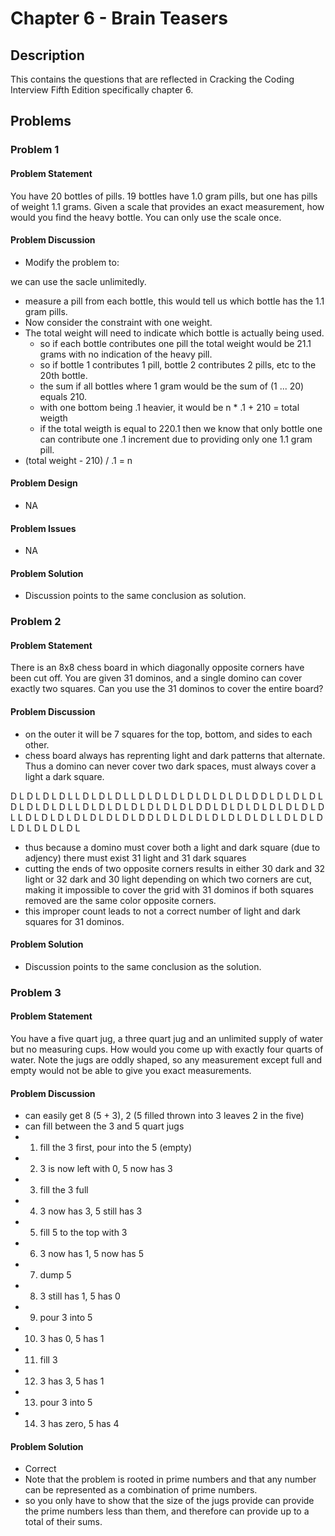 # Chapter 6 - Brain Teasers
## Description
This contains the questions that are reflected in Cracking the Coding Interview Fifth Edition specifically chapter 6.

## Problems
### Problem 1
#### Problem Statement
>
You have 20 bottles of pills.  19 bottles have 1.0 gram pills, but one has pills of weight 1.1 grams.  Given a scale that provides an exact measurement, how would you find the heavy bottle.  You can only use the scale once.

#### Problem Discussion
- Modify the problem to:  
>
we can use the sacle unlimitedly.

- measure a pill from each bottle, this would tell us which bottle has the 1.1 gram pills.
- Now consider the constraint with one weight.  
- The total weight will need to indicate which bottle is actually being used.
  - so if each bottle contributes one pill the total weight would be 21.1 grams with no indication of the heavy pill.
  - so if bottle 1 contributes 1 pill, bottle 2 contributes 2 pills, etc to the 20th bottle.
  - the sum if all bottles where 1 gram would be the sum of (1 ... 20) equals 210.
  - with one bottom being .1 heavier, it would be n * .1 + 210 = total weigth
  - if the total weigth is equal to 220.1 then we know that only bottle one can contribute one .1 increment due to providing only one 1.1 gram pill.  
- (total weight - 210) / .1 = n

#### Problem Design
- NA

#### Problem Issues
- NA

#### Problem Solution
- Discussion points to the same conclusion as solution.

### Problem 2
#### Problem Statement
>
There is an 8x8 chess board in which diagonally opposite corners have been cut off.  You are given 31 dominos, and a single domino can cover exactly two squares.  Can you use the 31 dominos to cover the entire board?

#### Problem Discussion
- on the outer it will be 7 squares for the top, bottom, and sides to each other.
- chess board always has reprenting light and dark patterns that alternate.  Thus a domino can never cover two dark spaces, must always cover a light a dark square.  
>
D L D L D L D L          L D L D L D L
L D L D L D L D        L D L D L D L D
D L D L D L D L        D L D L D L D L
L D L D L D L D        L D L D L D L D
D L D L D L D L        D L D L D L D L
L D L D L D L D        L D L D L D L D
D L D L D L D L        D L D L D L D L
L D L D L D L D        L D L D L D L
- thus because a domino must cover both a light and dark square (due to adjency) there must exist 31 light and 31 dark squares
- cutting the ends of two opposite corners results in either 30 dark and 32 light or 32 dark and 30 light depending on which two corners are cut, making it impossible to cover the grid with 31 dominos if both squares removed are the same color opposite corners.
- this improper count leads to not a correct number of light and dark squares for 31 dominos.

#### Problem Solution
- Discussion points to the same conclusion as the solution.

### Problem 3
#### Problem Statement
>
You have a five quart jug, a three quart jug and an unlimited supply of water but no measuring cups.  How would you come up with exactly four quarts of water.  Note the jugs are oddly shaped, so any measurement except full and empty would not be able to give you exact measurements.

#### Problem Discussion
- can easily get 8 (5 + 3), 2 (5 filled thrown into 3 leaves 2 in the five)
- can fill between the 3 and 5 quart jugs
- 1. fill the 3 first, pour into the 5 (empty)
- 2. 3 is now left with 0, 5 now has 3
- 3. fill the 3 full
- 4. 3 now has 3, 5 still has 3
- 5. fill 5 to the top with 3
- 6. 3 now has 1, 5 now has 5
- 7. dump 5
- 8. 3 still has 1, 5 has 0
- 9. pour 3 into 5
- 10. 3 has 0, 5 has 1
- 11. fill 3
- 12. 3 has 3, 5 has 1
- 13. pour 3 into 5
- 14. 3 has zero, 5 has 4

#### Problem Solution
- Correct
- Note that the problem is rooted in prime numbers and that any number can be represented as a combination of prime numbers.
- so you only have to show that the size of the jugs provide can provide the prime numbers less than them, and therefore can provide up to a total of their sums.




